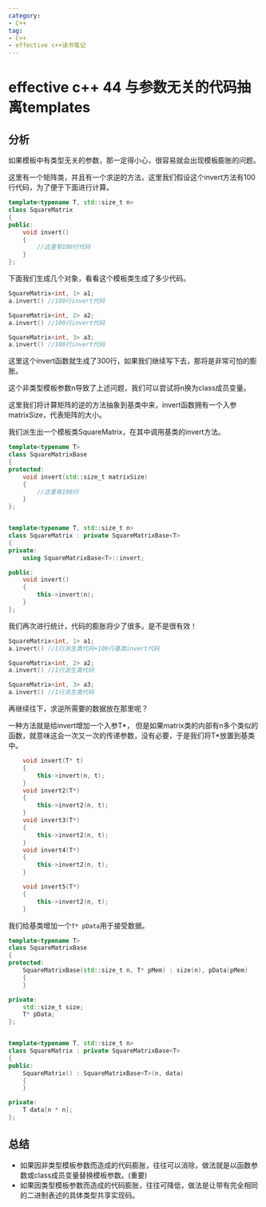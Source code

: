 ```yaml
---
category: 
- C++
tag:
- C++
- effective c++读书笔记
---
```


# effective c++ 44 与参数无关的代码抽离templates

## 分析

如果模板中有类型无关的参数，那一定得小心，很容易就会出现模板膨胀的问题。

这里有一个矩阵类，并且有一个求逆的方法，这里我们假设这个invert方法有100行代码，为了便于下面进行计算。
```cpp
template<typename T, std::size_t n>
class SquareMatrix
{
public:
	void invert()
	{
		//这里有100行代码
	}
};
```

下面我们生成几个对象，看看这个模板类生成了多少代码。

```cpp
SquareMatrix<int, 1> a1;
a.invert() //100行invert代码

SquareMatrix<int, 2> a2;
a.invert() //100行invert代码

SquareMatrix<int, 3> a3;
a.invert() //100行invert代码
```

这里这个invert函数就生成了300行，如果我们继续写下去，那将是非常可怕的膨胀。

这个非类型模板参数n导致了上述问题，我们可以尝试将n换为class成员变量。

这里我们将计算矩阵的逆的方法抽象到基类中来，invert函数拥有一个入参matrixSize，代表矩阵的大小。

我们派生出一个模板类SquareMatrix，在其中调用基类的invert方法。
```cpp
template<typename T>
class SquareMatrixBase
{
protected:
	void invert(std::size_t matrixSize)
	{
		//这里有100行
	}
};


template<typename T, std::size_t n>
class SquareMatrix : private SquareMatrixBase<T>
{
private:
	using SquareMatrixBase<T>::invert;

public:
	void invert()
	{
		this->invert(n);
	}
};

```

我们再次进行统计，代码的膨胀将少了很多。是不是很有效！

```cpp
SquareMatrix<int, 1> a1;
a.invert() //1行派生类代码+100行基类invert代码

SquareMatrix<int, 2> a2;
a.invert() //1行派生类代码

SquareMatrix<int, 3> a3;
a.invert() //1行派生类代码
```


再继续往下，求逆所需要的数据放在那里呢？

一种方法就是给invert增加一个入参T*， 但是如果matrix类的内部有n多个类似的函数，就意味这会一次又一次的传递参数，没有必要，于是我们将T*放置到基类中。

```cpp
	void invert(T* t)
	{
		this->invert(n, t);
	}
	void invert2(T*)
	{
		this->invert2(n, t);
	}
	void invert3(T*)
	{
		this->invert2(n, t);
	}
	void invert4(T*)
	{
		this->invert2(n, t);
	}

	void invert5(T*)
	{
		this->invert2(n, t);
	}
```


我们给基类增加一个```T* pData```用于接受数据。
```cpp
template<typename T>
class SquareMatrixBase
{
protected:
	SquareMatrixBase(std::size_t n, T* pMem) : size(n), pData(pMem)
	{
	}

private:
	std::size_t size;
	T* pData;
};


template<typename T, std::size_t n>
class SquareMatrix : private SquareMatrixBase<T>
{
public:
	SquareMatrix() : SquareMatrixBase<T>(n, data)
	{
	}

private:
	T data[n * n];
};
```


## 总结

- 如果因非类型模板参数而造成的代码膨胀，往往可以消除，做法就是以函数参数或class成员变量替换模板参数。(重要)
- 如果因类型模板参数而造成的代码膨胀，往往可降低，做法是让带有完全相同的二进制表述的具体类型共享实现码。
